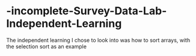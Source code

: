 # -incomplete-Survey-Data-Lab-Independent-Learning

The independent learning I chose to look into was how to sort arrays, with the selection sort as an example
